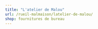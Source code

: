 ```yaml
---
title: "L'atelier de Malou"
url: /rueil-malmaison/latelier-de-malou/
shop: fournitures de bureau
---
```

